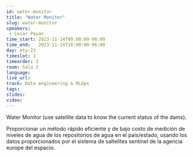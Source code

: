 ```yaml
---
id: water-monitor
title: "Water Monitor"
slug: water-monitor
speakers:
 - Cesar Payan
time_start: 2023-11-14T09:00:00-06:00
time_end:   2023-11-14T10:00:00-06:00
day: mty-23
timeslot: 1
timeorder: 1
room: Sala 1 
language: 
live_url: 
track: Data engineering & MLOps
tags:
slides: 
video: 
---
```


Water Monitor (use satellite data to know the current status of the dams).

Proporcionar un método rápido eficiente y de bajo costo de medición de niveles de agua de los repositorios de agua en el país/estado, usando los datos proporcionados por el sistema de saltelites sentinel de la agencia europe del espacio.

